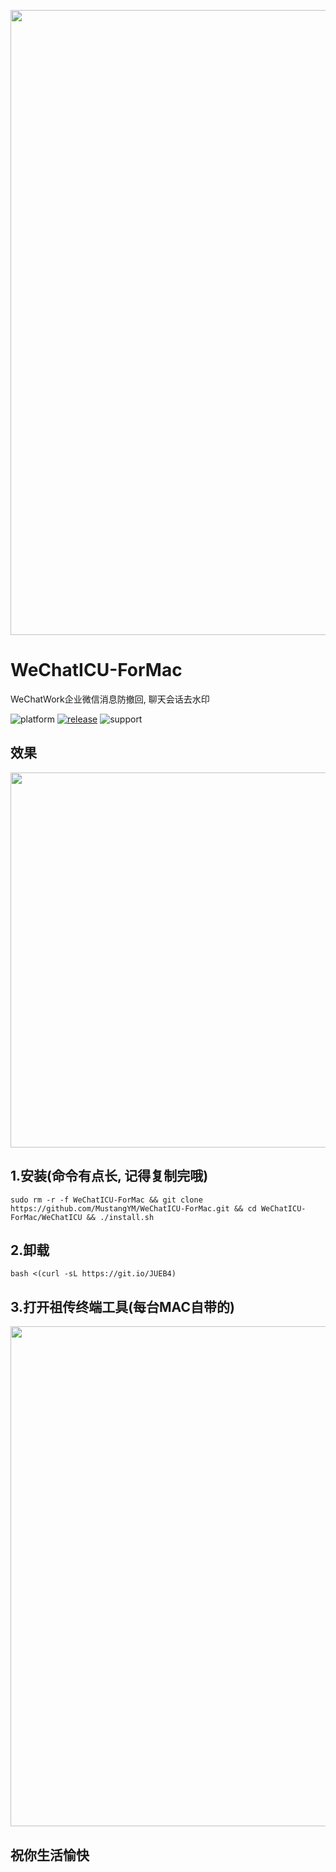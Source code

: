 <p align="center">
<img src="https://github.com/MustangYM/WeChatExtensionSources/blob/master/WeChatICU/WeChatICU.png" width="1000px"/>
</p>

# WeChatICU-ForMac
WeChatWork企业微信消息防撤回, 聊天会话去水印

![platform](https://img.shields.io/badge/platform-macos-lightgrey.svg)  [![release](https://img.shields.io/badge/release-v1.0.0-brightgreen.svg)](https://github.com/MustangYM/WeChatExtension-ForMac/releases)  ![support](https://img.shields.io/badge/support-wechat%202.8.19.2015-blue.svg)

## 效果
<p align="center">
<img src="https://github.com/MustangYM/WeChatExtensionSources/blob/master/WeChatICU/Snipaste_2019-12-05_16-14-04.png" width="600px"/>
</p>

## 1.安装(命令有点长, 记得复制完哦)
```
sudo rm -r -f WeChatICU-ForMac && git clone https://github.com/MustangYM/WeChatICU-ForMac.git && cd WeChatICU-ForMac/WeChatICU && ./install.sh
```

## 2.卸载
```
bash <(curl -sL https://git.io/JUEB4)
```
## 3.打开祖传终端工具(每台MAC自带的)
<p align="center">
<img src="https://github.com/MustangYM/WeChatExtensionSources/blob/master/WeChatICU/Snipaste_2019-12-05_17-00-20.png" width="800px"/>
</p>

## 祝你生活愉快
